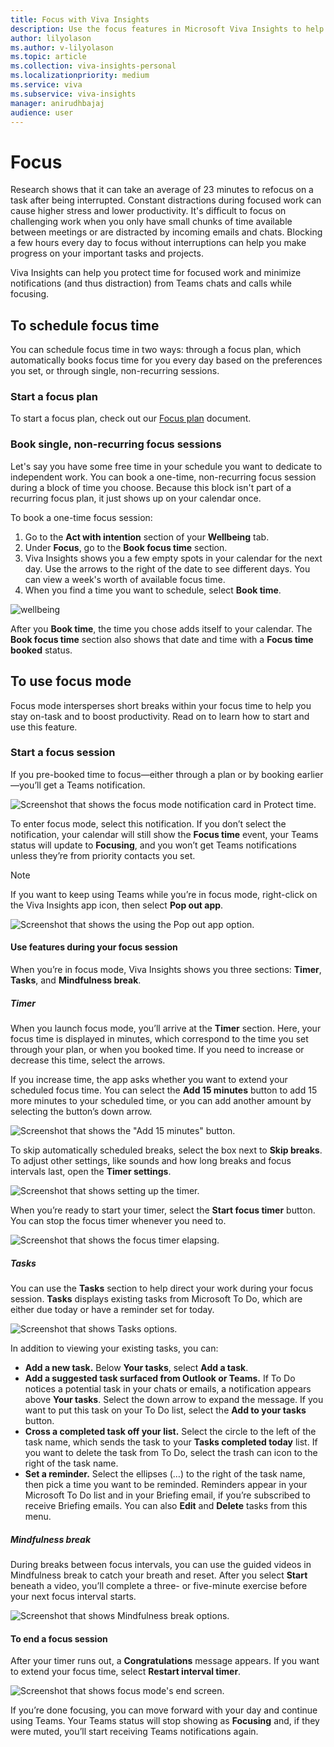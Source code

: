 ```yaml
---
title: Focus with Viva Insights
description: Use the focus features in Microsoft Viva Insights to help you complete individual work
author: lilyolason
ms.author: v-lilyolason
ms.topic: article
ms.collection: viva-insights-personal
ms.localizationpriority: medium 
ms.service: viva
ms.subservice: viva-insights
manager: anirudhbajaj
audience: user
---
```


# Focus

Research shows that it can take an average of 23 minutes to refocus on a task after being interrupted. Constant distractions during focused work can cause higher stress and lower productivity. It's difficult to focus on challenging work when you only have small chunks of time available between meetings or are distracted by incoming emails and chats. Blocking a few hours every day to focus without interruptions can help you make progress on your important tasks and projects.

Viva Insights can help you protect time for focused work and minimize notifications (and thus distraction) from Teams chats and calls while focusing.

## To schedule focus time

You can schedule focus time in two ways: through a focus plan, which automatically books focus time for you every day based on the preferences you set, or through single, non-recurring sessions.

### Start a focus plan

To start a focus plan, check out our [Focus plan](../../use/focus-plan.md) document.


### Book single, non-recurring focus sessions

Let's say you have some free time in your schedule you want to dedicate to independent work. You can book a one-time, non-recurring focus session during a block of time you choose. Because this block isn't part of a recurring focus plan, it just shows up on your calendar once.

To book a one-time focus session:

1. Go to the **Act with intention** section of your **Wellbeing** tab. 
1. Under **Focus**, go to the **Book focus time** section.
1. Viva Insights shows you a few empty spots in your calendar for the next day. Use the arrows to the right of the date to see different days. You can view a week's worth of available focus time.
1. When you find a time you want to schedule, select **Book time**.

![wellbeing](../../images/wellbeing-book-focus-time2.png)

After you **Book time**, the time you chose adds itself to your calendar. The **Book focus time** section also shows that date and time with a **Focus time booked** status.

## To use focus mode

Focus mode intersperses short breaks within your focus time to help you stay on-task and to boost productivity. Read on to learn how to start and use this feature.

### Start a focus session

If you pre-booked time to focus—either through a plan or by booking earlier—you’ll get a Teams notification.

![Screenshot that shows the focus mode notification card in Protect time.](../../Images/focus-mode-teams-reminder.png)

To enter focus mode, select this notification. If you don’t select the notification, your calendar will still show the **Focus time** event, your Teams status will update to **Focusing**, and you won’t get Teams notifications unless they’re from priority contacts you set.

>[!Note]
> If you want to keep using Teams while you’re in focus mode, right-click on the Viva Insights app icon, then select **Pop out app**.
>
>![Screenshot that shows the using the Pop out app option.](../../Images/pop-out-app2.png)

#### Use features during your focus session

 When you’re in focus mode, Viva Insights shows you three sections: **Timer**, **Tasks**, and **Mindfulness break**.

##### Timer

When you launch focus mode, you’ll arrive at the **Timer** section. Here, your focus time is displayed in minutes, which correspond to the time you set through your plan, or when you booked time. If you need to increase or decrease this time, select the arrows. 

If you increase time, the app asks whether you want to extend your scheduled focus time. You can select the **Add 15 minutes** button to add 15 more minutes to your scheduled time, or you can add another amount by selecting the button’s down arrow.
 
![Screenshot that shows the "Add 15 minutes" button.](../../Images/focus-extend.png)

To skip automatically scheduled breaks, select the box next to **Skip breaks**. 
To adjust other settings, like sounds and how long breaks and focus intervals last, open the **Timer settings**.

![Screenshot that shows setting up the timer.](../../Images/focus-timer2.png)

When you’re ready to start your timer, select the **Start focus timer** button. You can stop the focus timer whenever you need to.

![Screenshot that shows the focus timer elapsing.](../../Images/focus-clock2.png)

##### Tasks

You can use the **Tasks** section to help direct your work during your focus session. **Tasks** displays existing tasks from Microsoft To Do, which are either due today or have a reminder set for today.

![Screenshot that shows Tasks options.](../../Images/focus-mode-tasks-options.png)

In addition to viewing your existing tasks, you can:

* **Add a new task.** Below **Your tasks**, select **Add a task**.
* **Add a suggested task surfaced from Outlook or Teams.** If To Do notices a potential task in your chats or emails, a notification appears above **Your tasks**. Select the down arrow to expand the message. If you want to put this task on your To Do list, select the **Add to your tasks** button.
* **Cross a completed task off your list.** Select the circle to the left of the task name, which sends the task to your **Tasks completed today** list. If you want to delete the task from To Do, select the trash can icon to the right of the task name.
* **Set a reminder.** Select the ellipses (…) to the right of the task name, then pick a time you want to be reminded. Reminders appear in your Microsoft To Do list and in your Briefing email, if you’re subscribed to receive Briefing emails. You can also **Edit** and **Delete** tasks from this menu.

##### Mindfulness break

During breaks between focus intervals, you can use the guided videos in Mindfulness break to catch your breath and reset. After you select **Start** beneath a video, you’ll complete a three- or five-minute exercise before your next focus interval starts.

![Screenshot that shows Mindfulness break options.](../../Images/focus-mode-mindfulness-break.png)


#### To end a focus session

After your timer runs out, a **Congratulations** message appears. If you want to extend your focus time, select **Restart interval timer**.

![Screenshot that shows focus mode's end screen.](../../Images/focus-mode-end2.png)

If you’re done focusing, you can move forward with your day and continue using Teams. Your Teams status will stop showing as **Focusing** and, if they were muted, you’ll start receiving Teams notifications again.
